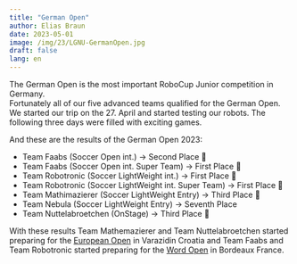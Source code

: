 ```yaml
---
title: "German Open"
author: Elias Braun
date: 2023-05-01
image: /img/23/LGNU-GermanOpen.jpg
draft: false
lang: en
---
```


The German Open is the most important RoboCup Junior competition in Germany. <br/>
Fortunately all of our five advanced teams qualified for the German Open.
We started our trip on the 27. April and started testing our robots. 
The following three days were filled with exciting games. <br/>

And these are the results of the German Open 2023:

 - Team Faabs (Soccer Open int.) &rarr; Second Place 🥈
 - Team Faabs (Soccer Open int. Super Team) &rarr; First Place 🥇
 - Team Robotronic (Soccer LightWeight int.) &rarr; First Place 🥇
 - Team Robotronic (Soccer LightWeight int. Super Team) &rarr; First Place 🥇
 - Team Mathimazierer (Soccer LightWeight Entry) &rarr; Third Place 🥉
 - Team Nebula (Soccer LightWeight Entry) &rarr; Seventh Place
 - Team Nuttelabroetchen (OnStage) &rarr; Third Place 🥉

With these results Team Mathemazierer and Team Nuttelabroetchen started preparing for the [European Open](/en/posts/europeanopen2023/) in Varazidin Croatia 
and Team Faabs and Team Robotronic started preparing for the [Word Open](/en/posts/worldopen2023/) in Bordeaux France.
